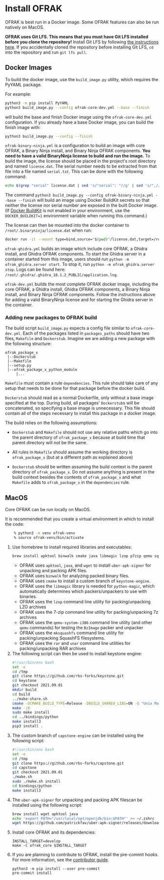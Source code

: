 # Install OFRAK

OFRAK is best run in a Docker image. Some OFRAK features can also be run natively on MacOS.

**OFRAK uses Git LFS. This means that you must have Git LFS installed before you clone the repository!** Install Git LFS by following [the instructions here](https://git-lfs.github.com/). If you accidentally cloned the repository before installing Git LFS, `cd` into the repository and run `git lfs pull`.

## Docker Images
To build the docker image, use the `build_image.py` utility, which requires the PyYAML package.

For example:
```bash
python3 -m pip install PyYAML
python3 build_image.py --config ofrak-core-dev.yml --base --finish
```

will build the base and finish Docker image using the `ofrak-core-dev.yml` configuration. If you already have a base Docker image, you can build the finish image with:

```bash
python3 build_image.py --config --finish
```

`ofrak-binary-ninja.yml` is a configuration to build an image with core OFRAK, a Binary Ninja install, and Binary Ninja OFRAK components. **You need to have a valid BinaryNinja license to build and run the image.** To build the image, the license should be placed in the project's root directory and named `license.dat`. The serial number needs to be extracted from that file into a file named `serial.txt`. This can be done with the following command:
```bash
echo $(grep "serial" license.dat | sed 's/"serial": "//g' | sed 's/",//g') > serial.txt
```

The command `python3 build_image.py --config ofrak-binary-ninja.yml --base --finish` will build an image using Docker BuildKit secrets so that neither the license nor serial number are exposed in the built Docker image.
(If [Docker BuildKit](https://docs.docker.com/develop/develop-images/build_enhancements/) is not enabled in your environment, use the `DOCKER_BUILDKIT=1` environment variable when running this command.)

The license can then be mounted into the docker container to `/root/.binaryninja/license.dat` when run:

```bash
docker run -it --mount type=bind,source="$(pwd)"/license.dat,target=/root/.binaryninja/license.dat registry.gitlab.com/redballoonsecurity/ofrak/binary-ninja bash
```

`ofrak-ghidra.yml` builds an image which include core OFRAK, a Ghidra install, and Ghidra OFRAK components. To start the Ghidra server in a container started from this image, users should run `python -m ofrak_ghidra.server start`. To stop it, run `python -m ofrak_ghidra.server stop`. Logs can be found here: `/root/.ghidra/.ghidra_10.1.2_PUBLIC/application.log`.

`ofrak-dev.yml` builds the most complete OFRAK docker image, including the core OFRAK, a Ghidra install, Ghidra OFRAK components, a Binary Ninja install, and Binary Ninja OFRAK components.
Follow the instructions above for adding a valid BinaryNinja license and for starting the Ghidra server in the container.

### Adding new packages to OFRAK build

The build script `build_image.py` expects a config file similar to `ofrak-core-dev.yml`. Each of the packages listed in `packages_paths` should have two files, `Makefile` and `Dockerstub`. Imagine we are adding a new package with the following structure:

```
ofrak_package_x
 |--Dockerstub
 |--Makefile
 |--setup.py
 |--ofrak_package_x_python_module
     |...
```

`Makefile` must contain a rule `dependencies`. This rule should take care of any setup that needs to be done for that package before the docker build.

`Dockerstub` should read as a normal Dockerfile, only without a base image specified at the top. During build, all packages' `Dockerstub`s will be concatenated, so specifying a base image is unnecessary. This file should contain all of the steps necessary to install this package in a docker image.

The build relies on the following assumptions:

* `Dockerstub` and `Makefile` should not use any relative paths which go into the parent directory of `ofrak_package_x` because at build time that parent directory will not be the same.

* All rules in `Makefile` should assume the working directory is `ofrak_package_x` (but at a different path as explained above)

* `Dockerstub` should be written assuming the build context is the parent directory of `ofrak_package_x`. Do not assume anything is present in the build context besides the contents of `ofrak_package_x` and what `Makefile` adds to `ofrak_package_x` in the `dependencies` rule.

## MacOS
Core OFRAK can be run locally on MacOS.

It is recommended that you create a virtual environment in which to install the code:
```bash
    % python3 -m venv ofrak-venv
    % source ofrak-venv/bin/activate
```

1. Use homebrew to install required libraries and executables:
    ```bash
    brew install apktool binwalk cmake java libmagic lzop p7zip qemu squashfs rar unar wget
    ```
    * OFRAK uses `apktool`, `java`, and `wget` to install `uber-apk-signer` for unpacking and packing APK files.
    * OFRAK uses `binwalk` for analyzing packed binary files.
    * OFRAK uses `cmake` to install a custom branch of `keystone-engine`.
    * OFRAK uses the `libmagic` library is needed for `python-magic`, which automatically determines which packers/unpackers to use with binaries.
    * OFRAK uses the `lzop` command line utility for packing/unpacking LZO archives
    * OFRAK uses the 7-zip command line utility for packing/unpacking 7z archives
    * OFRAK uses the `qemu-system-i386` command line utility (and other `qemu` commands) for testing the `BzImage` packer and unpacker
    * OFRAK uses the `mksquashfs` command line utility for packing/unpacking SquashFS filesystems.
    * OFRAK uses the `rar` and `unar` command line utilities for packing/unpacking RAR archives
2.  The following script can then be used to install keystone engine:
    ```bash
    #!/usr/bin/env bash
    set -e
    cd /tmp
    git clone https://github.com/rbs-forks/keystone.git
    cd keystone
    git checkout 2021.09.01
    mkdir build
    cd build
    ../make-share.sh
    cmake -DCMAKE_BUILD_TYPE=Release -DBUILD_SHARED_LIBS=ON -G "Unix Makefiles" ..
    make -j8
    sudo make install
    cd ../bindings/python
    make install3
    pip3 install .
    ```
3. The custom branch of `capstone-engine` can be installed using the following script:
    ```bash
    #!/usr/bin/env bash
    set -e
    cd /tmp
    git clone https://github.com/rbs-forks/capstone.git
    cd capstone
    git checkout 2021.09.01
    ./make.sh
    sudo ./make.sh install
    cd bindings/python
    make install3
    ```
4. The `uber-apk-signer` for unpacking and packing APK filescan be installed using the following script:
    ```bash
    brew install wget apktool java
    echo 'export PATH="/usr/local/opt/openjdk/bin:$PATH"' >> ~/.zshrc
    wget https://github.com/patrickfav/uber-apk-signer/releases/download/v1.0.0/uber-apk-signer-1.0.0.jar -O /usr/local/bin/uber-apk-signer.jar
    ```
5. Install core OFRAK and its dependencies:
    ```
    INSTALL_TARGET=develop
    make -C ofrak_core $INSTALL_TARGET
    ```
6. If you are planning to contribute to OFRAK, install the pre-commit hooks. For more information, see the [contributor guide](docs/contributor-guide/getting-started.md).
    ```
    python3 -m pip install --user pre-commit
    pre-commit install
    ```
